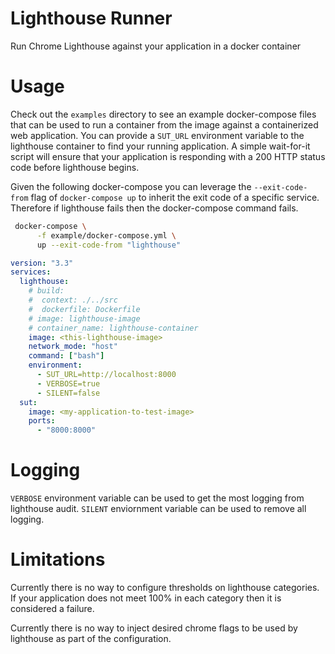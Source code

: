 # Lighthouse Runner

Run Chrome Lighthouse against your application in a docker container

# Usage

Check out the `examples` directory to see an example docker-compose files that can be used to run a container from the image against a containerized web application. You can provide a `SUT_URL` environment variable to the lighthouse container to find your running application. A simple wait-for-it script will ensure that your application is responding with a 200 HTTP status code before lighthouse begins.

Given the following docker-compose you can leverage the `--exit-code-from` flag of `docker-compose up` to inherit the exit code of a specific service. Therefore if lighthouse fails then the docker-compose command fails.

```sh
 docker-compose \
      -f example/docker-compose.yml \
      up --exit-code-from "lighthouse"
```

```yml
version: "3.3"
services:
  lighthouse:
    # build:
    #  context: ./../src
    #  dockerfile: Dockerfile
    # image: lighthouse-image
    # container_name: lighthouse-container
    image: <this-lighthouse-image>
    network_mode: "host"
    command: ["bash"]
    environment:
      - SUT_URL=http://localhost:8000
      - VERBOSE=true
      - SILENT=false
  sut:
    image: <my-application-to-test-image>
    ports:
      - "8000:8000"
```

# Logging

`VERBOSE` environment variable can be used to get the most logging from lighthouse audit.
`SILENT` enviornment variable can be used to remove all logging.

# Limitations

Currently there is no way to configure thresholds on lighthouse categories. If your application does not meet 100% in each category then it is considered a failure.

Currently there is no way to inject desired chrome flags to be used by lighthouse as part of the configuration.
